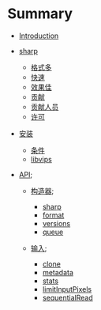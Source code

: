 # Summary

* [Introduction](README.md)
* [sharp](./article/charp1.md)
    * [格式多](./article/charp1.md#格式多)
    * [快速](./article/charp1.md#快速)
    * [效果佳](./article/charp1.md#效果佳)
    * [贡献](./article/charp1.md#贡献)
    * [贡献人员](./article/charp1.md#贡献人员)
    * [许可](./article/charp1.md#许可)

* [安装](./article/charp2.md)
    * [条件](./article/charp2.md#条件)
    * [libvips](./article/charp2.md#libvips)

* [API]();
    * [构造器](./article/charp3.1.md);
        * [sharp](./article/charp3.1.md#sharp)
        * [format](./article/charp3.1.md#format)
        * [versions](./article/charp3.1.md#versions)
        * [queue](./article/charp3.1.md#queue)

    * [输入](./article/charp3.2.md);
        * [clone](./article/charp3.2.md#clone)
        * [metadata](./article/charp3.2.md#metadata)
        * [stats](./article/charp3.2.md#stats)
        * [limitInputPixels](./article/charp3.2.md#limitinputpixels)
        * [sequentialRead](./article/charp3.2.md#sequentialread)